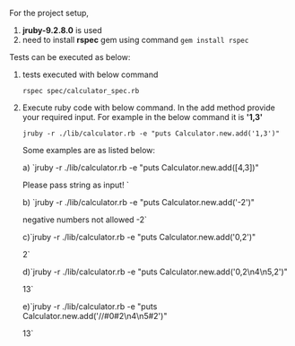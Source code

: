 For the project setup, 
1. **jruby-9.2.8.0** is used
2. need to install **rspec** gem using command
   `gem install rspec`

   
Tests can be executed as below:
1. tests executed with below command
      
    `rspec spec/calculator_spec.rb `
2. Execute ruby code with below command. In the add method provide your required input. For example in the below command it is **'1,3'**
   
   `jruby -r ./lib/calculator.rb -e "puts Calculator.new.add('1,3')"`

   
   Some examples are as listed below:
      
      a) `jruby -r ./lib/calculator.rb -e "puts Calculator.new.add([4,3])"
      
      Please pass string as input!
      `
      
      b) `jruby -r ./lib/calculator.rb -e "puts Calculator.new.add('-2')"
      
      negative numbers not allowed -2`
      
      c)`jruby -r ./lib/calculator.rb -e "puts Calculator.new.add('0,2')"
      
      2`
      
      d)`jruby -r ./lib/calculator.rb -e "puts Calculator.new.add('0,2\n4\n5,2')"
      
      13`
      
      e)`jruby -r ./lib/calculator.rb -e "puts Calculator.new.add('//#0#2\n4\n5#2')"
      
      13`